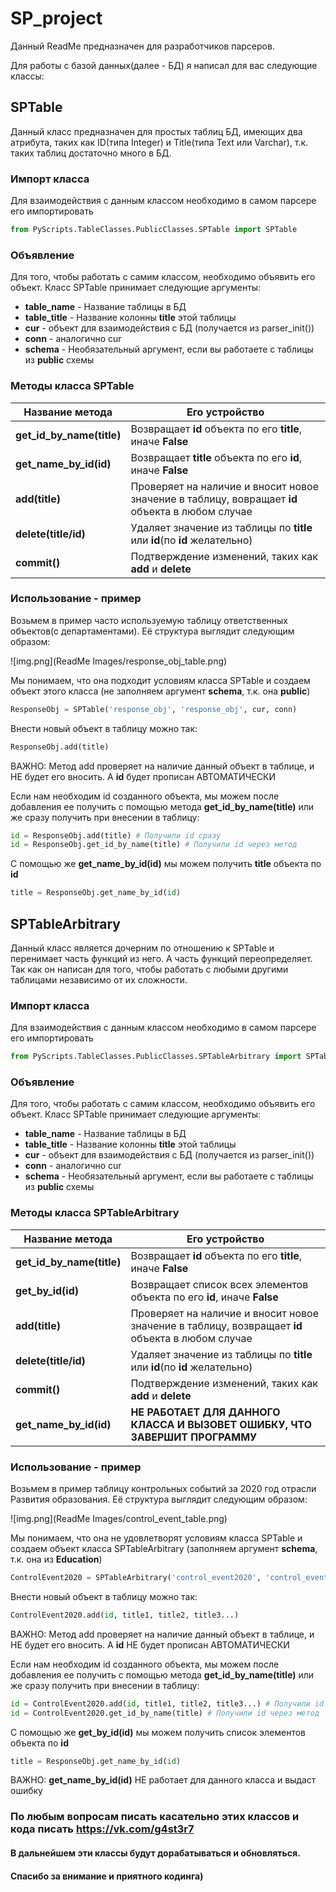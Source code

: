 # SP_project

Данный ReadMe предназначен для разработчиков парсеров.

Для работы с базой данных(далее - БД) я написал для вас следующие классы:

## SPTable

Данный класс предназначен для простых таблиц БД, имеющих два атрибута, таких как ID(типа Integer) и Title(типа Text или
Varchar), т.к. таких таблиц достаточно много в БД.

### Импорт класса

Для взаимодействия с данным классом необходимо в самом парсере его импортировать

```Python 
from PyScripts.TableClasses.PublicClasses.SPTable import SPTable
```

### Объявление

Для того, чтобы работать с самим классом, необходимо объявить его объект.
Класс SPTable принимает следующие аргументы:

* <b>table_name</b> - Название таблицы в БД
* <b>table_title</b> - Название колонны <b>title</b> этой таблицы
* <b>cur</b> - объект для взаимодействия с БД (получается из parser_init())
* <b>conn</b> - аналогично cur
* <b>schema</b> - Необязательный аргумент, если вы работаете с таблицы из <b>public</b> схемы

### Методы класса SPTable

| Название метода          | Его устройство                                                                                     |
|--------------------------|----------------------------------------------------------------------------------------------------|
| <b>get_id_by_name(title) | Возвращает <b>id</b> объекта по его <b>title</b>, иначе <b>False</b>                               |
| <b>get_name_by_id(id)    | Возвращает <b>title</b> объекта по его <b>id</b>, иначе <b>False</b>                               |
| <b>add(title)            | Проверяет на наличие и вносит новое значение в таблицу, вовращает <b>id</b> объекта в любом случае |
| <b>delete(title/id)      | Удаляет значение из таблицы по <b>title</b> или <b>id</b>(по <b>id</b> желательно)                 |
| <b>commit()              | Подтверждение изменений, таких как <b>add</b> и <b>delete</b>                                      |

### Использование - пример

Возьмем в пример часто используемую таблицу ответственных объектов(с департаментами).
Её структура выглядит следующим образом:

![img.png](ReadMe Images/response_obj_table.png)

Мы понимаем, что она подходит условиям класса SPTable и создаем объект этого класса
(не заполняем аргумент <b>schema</b>, т.к. она <b>public</b>)

```Python 
ResponseObj = SPTable('response_obj', 'response_obj', cur, conn)
```

Внести новый объект в таблицу можно так:

```Python 
ResponseObj.add(title)
```

ВАЖНО: Метод add проверяет на наличие данный объект в таблице, и НЕ будет его вносить.
А <b>id</b> будет прописан АВТОМАТИЧЕСКИ

Если нам необходим id созданного объекта, мы можем после добавления ее получить с помощью метода
<b>get_id_by_name(title)</b> или же сразу получить при внесении в таблицу:

```Python 
id = ResponseObj.add(title) # Получили id сразу
id = ResponseObj.get_id_by_name(title) # Получили id через метод
```

С помощью же <b>get_name_by_id(id)</b> мы можем получить <b>title</b> объекта по <b>id</b>

```Python 
title = ResponseObj.get_name_by_id(id)
```

## SPTableArbitrary

Данный класс является дочерним по отношению к SPTable и перенимает часть функций из него.
А часть функций переопределяет. Так как он написан для того, чтобы работать с любыми другими таблицами независимо от их
сложности.

### Импорт класса

Для взаимодействия с данным классом необходимо в самом парсере его импортировать

```Python 
from PyScripts.TableClasses.PublicClasses.SPTableArbitrary import SPTableArbitrary
```

### Объявление

Для того, чтобы работать с самим классом, необходимо объявить его объект.
Класс SPTable принимает следующие аргументы:

* <b>table_name</b> - Название таблицы в БД
* <b>table_title</b> - Название колонны <b>title</b> этой таблицы
* <b>cur</b> - объект для взаимодействия с БД (получается из parser_init())
* <b>conn</b> - аналогично cur
* <b>schema</b> - Необязательный аргумент, если вы работаете с таблицы из <b>public</b> схемы

### Методы класса SPTableArbitrary

| Название метода          | Его устройство                                                                                      |
|--------------------------|-----------------------------------------------------------------------------------------------------|
| <b>get_id_by_name(title) | Возвращает <b>id</b> объекта по его <b>title</b>, иначе <b>False</b>                                |
| <b>get_by_id(id)         | Возвращает список всех элементов объекта по его <b>id</b>, иначе <b>False</b>                       |
| <b>add(title)            | Проверяет на наличие и вносит новое значение в таблицу, возвращает <b>id</b> объекта в любом случае |
| <b>delete(title/id)      | Удаляет значение из таблицы по <b>title</b> или <b>id</b>(по <b>id</b> желательно)                  |
| <b>commit()              | Подтверждение изменений, таких как <b>add</b> и <b>delete</b>                                       |
| <b>get_name_by_id(id)    | <b>НЕ РАБОТАЕТ ДЛЯ ДАННОГО КЛАССА И ВЫЗОВЕТ ОШИБКУ, ЧТО ЗАВЕРШИТ ПРОГРАММУ                          |

### Использование - пример

Возьмем в пример таблицу контрольных событий за 2020 год отрасли Развития образования.
Её структура выглядит следующим образом:

![img.png](ReadMe Images/control_event_table.png)

Мы понимаем, что она не удовлетворят условиям класса SPTable и создаем объект класса SPTableArbitrary
(заполняем аргумент <b>schema</b>, т.к. она из <b>Education</b>)

```Python 
ControlEvent2020 = SPTableArbitrary('control_event2020', 'control_event', cur, conn, schema='Education')
```

Внести новый объект в таблицу можно так:

```Python 
ControlEvent2020.add(id, title1, title2, title3...)
```

ВАЖНО: Метод add проверяет на наличие данный объект в таблице, и НЕ будет его вносить.
А <b>id</b> НЕ будет прописан АВТОМАТИЧЕСКИ

Если нам необходим id созданного объекта, мы можем после добавления ее получить с помощью метода
<b>get_id_by_name(title)</b> или же сразу получить при внесении в таблицу:

```Python 
id = ControlEvent2020.add(id, title1, title2, title3...) # Получили id сразу
id = ControlEvent2020.get_id_by_name(title) # Получили id через метод
```

С помощью же <b>get_by_id(id)</b> мы можем получить список элементов объекта по <b>id</b>

```Python 
title = ResponseObj.get_name_by_id(id)
```

ВАЖНО: <b>get_name_by_id(id)</b> НЕ работает для данного класса и выдаст ошибку

### По любым вопросам писать касательно этих классов и кода писать https://vk.com/g4st3r7

#### В дальнейшем эти классы будут дорабатываться и обновляться.

#### Спасибо за внимание и приятного кодинга)